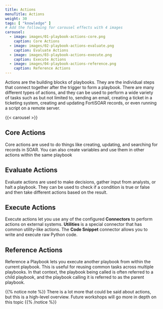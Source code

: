 ```yaml
---
title: Actions
menuTitle: Actions
weight: 30
tags: [ "knowledge" ]
# Add the following for carousel effects with 4 images
carousel:
  - image: images/01-playbook-actions-core.png
    caption: Core Actions
  - image: images/02-playbook-actions-evaluate.png
    caption: Evaluate Actions
  - image: images/03-playbook-actions-execute.png
    caption: Execute Actions
  - image: images/04-playbook-actions-reference.png
    caption: Reference Actions
---
```


Actions are the building blocks of playbooks. They are the individual steps that connect together after the trigger to form a playbook. There are many different types of actions, and they can be used to perform a wide variety of tasks such as but not limited to, sending an email, creating a ticket in a ticketing system, creating and updating FortiSOAR records, or even running a script on a remote server.

{{< carousel >}}

## Core Actions

Core actions are used to do things like creating, updating, and searching for records in SOAR. You can also create variables and use them in other actions within the same playbook

## Evaluate Actions

Evaluate actions are used to make decisions, gather input from analysts, or halt a playbook. They can be used to check if a condition is true or false and then take different actions based on the result. 

## Execute Actions

Execute actions let you use any of the configured **Connectors** to perform actions on external systems. **Utilities** is a special connector that has common utility-like actions. The **Code Snippet** connector allows you to write and execute raw Python code.

## Reference Actions

Reference a Playbook lets you execute another playbook from within the current playbook. This is useful for reusing common tasks across multiple playbooks. In that context, the playbook being called is often referred to a child playbook, and the playbook calling it is referred to as the parent playbook.

{{% notice note %}}
There is a lot more that could be said about actions, but this is a high-level overview. Future workshops will go more in depth on this topic
{{% /notice %}} 
